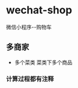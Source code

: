 # wechat-shop
微信小程序--购物车
## 多商家
+ 多个菜类 菜类下多个商品
### 计算过程都有注释
[](http://www.00h5.com/ximg/1.png)
[](http://www.00h5.com/ximg/2.png)
[](http://www.00h5.com/ximg/3.png)
[](http://www.00h5.com/ximg/4.png)
[](http://www.00h5.com/ximg/5.png)
